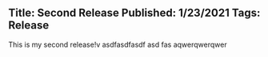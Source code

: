 Title: Second Release
Published: 1/23/2021
Tags: Release
---
This is my second release!v asdfasdfasdf asd fas aqwerqwerqwer